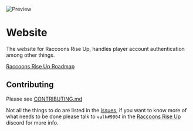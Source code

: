 ![Preview](https://user-images.githubusercontent.com/6277739/130340855-f1509868-e921-4f65-8efb-253567212a96.png)

# Website
The website for Raccoons Rise Up, handles player account authentication among other things.

[Raccoons Rise Up Roadmap](https://trello.com/b/XkhJxR2x/raccoons-rise-up)

## Contributing
Please see [CONTRIBUTING.md](https://github.com/Raccoons-Rise-Up/website/blob/main/.github/CONTRIBUTING.md)

Not all the things to do are listed in the [issues](https://github.com/Raccoons-Rise-Up/website/issues), if you want to know more of what needs to be done please talk to `valk#9904` in the [Raccoons Rise Up](https://discord.gg/cDNf8ja) discord for more info.
